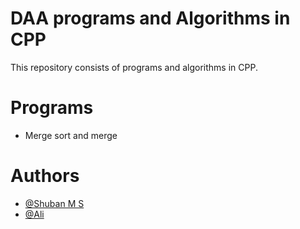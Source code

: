 # DAA programs and Algorithms in CPP

This repository consists of programs and algorithms in CPP.

# Programs
- Merge sort and merge

# Authors 

- [@Shuban M S](https://github.com/shubanms)
- [@Ali](https://github.com/NAFISAALI7)
